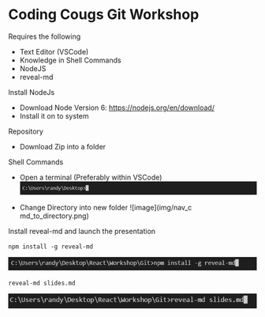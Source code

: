 # Coding Cougs Git Workshop

Requires the following

* Text Editor (VSCode)
* Knowledge in Shell Commands
* NodeJS
* reveal-md


Install NodeJs

* Download Node Version 6: https://nodejs.org/en/download/
* Install it on to system

Repository

* Download Zip into a folder


Shell Commands

* Open a terminal (Preferably within VSCode)
![image](img/nav_to_directory.png)

* Change Directory into new folder
![image](img/nav_c md_to_directory.png)


Install reveal-md and launch the presentation
```
npm install -g reveal-md
```

![image](img/install_reveal_md.png)

```
reveal-md slides.md
```

![image](img/call_reveal_md.png)
